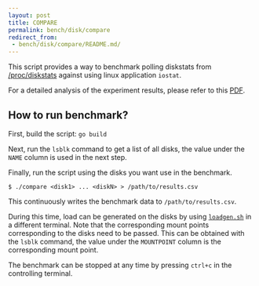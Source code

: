 ```yaml
---
layout: post
title: COMPARE
permalink: bench/disk/compare
redirect_from:
 - bench/disk/compare/README.md/
---
```


This script provides a way to benchmark polling diskstats from [/proc/diskstats](https://www.kernel.org/doc/Documentation/iostats.txt) against using linux application `iostat`.

For a detailed analysis of the experiment results, please refer to this [PDF](experiments.pdf).

## How to run benchmark?

First, build the script: `go build`

Next, run the `lsblk` command to get a list of all disks, the value under the `NAME` column is used in the next step.

Finally, run the script using the disks you want use in the benchmark.

```console
$ ./compare <disk1> ... <diskN> > /path/to/results.csv
```

This continuously writes the benchmark data to `/path/to/results.csv`.

During this time, load can be generated on the disks by using [`loadgen.sh`](/aistore/bench/disk/loadgen) in a different terminal. Note that the corresponding mount points corresponding to the disks need to be passed. This can be obtained with the `lsblk` command, the value under the `MOUNTPOINT` column is the corresponding mount point.

The benchmark can be stopped at any time by pressing `ctrl+c` in the controlling terminal.
